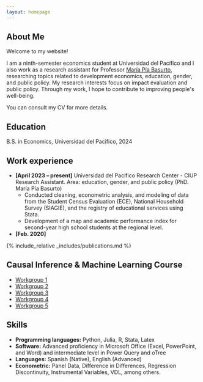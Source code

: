 ```yaml
---
layout: homepage
---
```


## About Me

Welcome to my website! 

I am a ninth-semester economics student at Universidad del Pacífico and I also work as a research assistant for Professor [María Pía Basurto](https://sites.google.com/view/maria-pia-basurto/home), researching topics related to development economics, education, gender, and public policy. My research interests focus on impact evaluation and public policy. Through my work, I hope to contribute to improving people's well-being. 

You can consult my CV for more details.

## Education 

B.S. in Economics, Universidad del Pacifico, 2024

## Work experience
- **[April 2023 – present]** Universidad del Pacífico Research Center  - CIUP <br>
Research Assistant. Area: education, gender, and public policy (PhD. María Pía Basurto)
    - Conducted cleaning, econometric analysis, and modeling of data from the Student Census Evaluation (ECE), National Household Survey (SIAGIE), and the registry of educational services using Stata.
    - Development of a map and academic performance index for second-year high school students at the regional level.
- **[Feb. 2020]**


{% include_relative _includes/publications.md %}

##  Causal Inference & Machine Learning Course
- [Workgroup 1](https://sites.google.com/view/maria-pia-basurto/home)
- [Workgroup 2](https://sites.google.com/view/maria-pia-basurto/home)
- [Workgroup 3](https://sites.google.com/view/maria-pia-basurto/home)
- [Workgroup 4](https://sites.google.com/view/maria-pia-basurto/home)
- [Workgroup 5](https://sites.google.com/view/maria-pia-basurto/home)


## Skills

- **Programming languages:** Python, Julia, R, Stata, Latex
- **Software:** Advanced proficiency in Microsoft Office (Excel, PowerPoint, and Word) and intermediate level in Power Query and oTree
- **Languages:** Spanish (Native), English (Advanced)
- **Econometric:** Panel Data, Difference in Differences, Regression Discontinuity, Instrumental Variables, VDL, among others.
